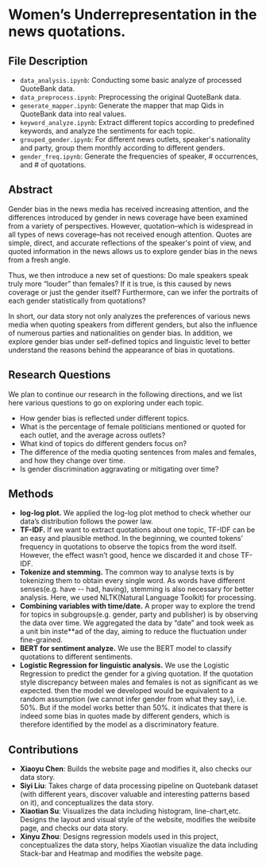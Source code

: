 # Women’s Underrepresentation in the news quotations.
## File Description

+ `data_analysis.ipynb`: Conducting some basic analyze of processed QuoteBank data.
+ `data_preprocess.ipynb`: Preprocessing the original QuoteBank data.
+ `generate_mapper.ipynb`: Generate the mapper that map Qids in QuoteBank data into real values.
+ `keyword_analyze.ipynb`: Extract different topics according to predefined keywords, and analyze the sentiments for each topic.
+ `grouped_gender.ipynb`: For different news outlets, speaker's nationality and party, group them monthly according to different genders.
+ `gender_freq.ipynb`: Generate the frequencies of speaker, # occurrences, and # of quotations.

## Abstract

Gender bias in the news media has received increasing attention, and the differences introduced by gender in news coverage have been examined from a variety of perspectives. 
However, quotation–which is widespread in all types of news coverage–has not received enough attention. 
Quotes are simple, direct, and accurate reflections of the speaker's point of view, and quoted information in the news allows us to explore gender bias in the news from a fresh angle.

Thus, we then introduce a new set of questions: Do male speakers speak truly more “louder” than females? If it is true, is this caused by news coverage or just the gender itself?
Furthermore, can we infer the portraits of each gender statistically from quotations?

In short, our data story not only analyzes the preferences of various news media when quoting speakers from different genders, but also the influence of numerous parties and nationalities on gender bias.
In addition, we explore gender bias under self-defined topics and linguistic level to better understand the reasons behind the appearance of bias in quotations.
## Research Questions

We plan to continue our research in the following directions, and we list here various questions to go on exploring under each topic.

+ How gender bias is reflected under different topics.
+ What is the percentage of female politicians mentioned or quoted for each outlet, and the average across outlets?
+ What kind of topics do different genders focus on?
+ The difference of the media quoting sentences from males and females, and how they change over time.
+ Is gender discrimination aggravating or mitigating over time?

## Methods

- **log-log plot.** We applied the log-log plot method to check whether our data’s distribution follows the power law.
- **TF-IDF.** If we want to extract quotations about one topic, TF-IDF can be an easy and plausible method. In the beginning, we counted tokens’ frequency in quotations to observe the topics from the word itself. However, the effect wasn’t good, hence we discarded it and chose TF-IDF.
- **Tokenize and stemming.** The common way to analyse texts is by tokenizing them to obtain every single word. As words have different senses(e.g. have -- had, having), stemming is also necessary for better analysis. Here, we used NLTK(Natural Language Toolkit) for processing.
- **Combining variables with time/date.** A proper way to explore the trend for topics in subgroups(e.g. gender, party and publisher) is by observing the data over time. We aggregated the data by “date” and took week as a unit bin inste**ad of the day, aiming to reduce the fluctuation under fine-grained.
- **BERT for sentiment analyze.** We use the BERT model to classify quotations to different sentiments. 
- **Logistic Regression for linguistic analysis.** We use the Logistic Regression to predict the gender for a giving quotation. If the quotation style discrepancy between males and females is not as significant as we expected. then the model we developed would be equivalent to a random assumption (we cannot infer gender from what they say), i.e. 50%. But if the model works better than 50%. it indicates that there is indeed some bias in quotes made by different genders, which is therefore identified by the model as a discriminatory feature.

## Contributions

- **Xiaoyu Chen**: Builds the website page and modifies it, also checks our data story.
- **Siyi Liu**: Takes charge of data processing pipeline on Quotebank dataset  (with different years, discover valuable and interesting patterns based on it), and conceptualizes the data story.
- **Xiaotian Su**: Visualizes the data including histogram, line-chart,etc. Designs the layout and visual style of the website, modifies the weibsite page, and checks our data story.
- **Xinyu Zhou**: Designs regression models used in this project, conceptualizes the data story, helps Xiaotian visualize the data including Stack-bar and Heatmap and modifies the website page.



